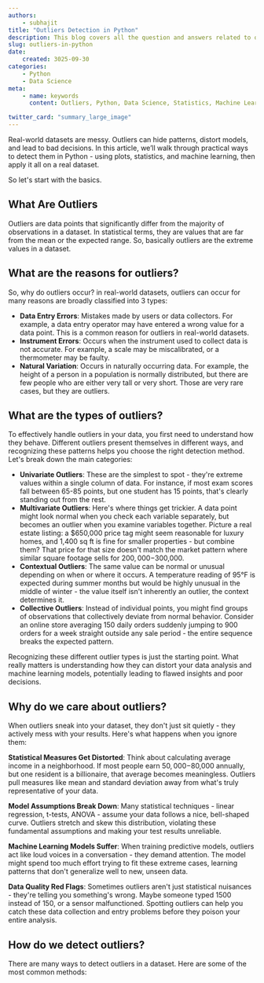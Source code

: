 ```yaml
---
authors:
    - subhajit
title: "Outliers Detection in Python"
description: This blog covers all the question and answers related to outliers detection in Python.
slug: outliers-in-python
date:
    created: 3025-09-30
categories:
    - Python
    - Data Science
meta:
    - name: keywords
      content: Outliers, Python, Data Science, Statistics, Machine Learning

twitter_card: "summary_large_image"
---
```

Real-world datasets are messy. Outliers can hide patterns, distort models, and lead to bad decisions. In this article, we’ll walk through practical ways to detect them in Python - using plots, statistics, and machine learning, then apply it all on a real dataset.

<!-- more -->
So let's start with the basics.

## What Are Outliers

Outliers are data points that significantly differ from the majority of observations in a dataset. In statistical terms, they are values that are far from the mean or the expected range. So, basically outliers are the extreme values in a dataset.

## What are the reasons for outliers?

So, why do outliers occur? in real-world datasets, outliers can occur for many reasons are broadly classified into 3 types:

- **Data Entry Errors**: Mistakes made by users or data collectors. For example, a data entry operator may have entered a wrong value for a data point. This is a common reason for outliers in real-world datasets.
- **Instrument Errors**: Occurs when the instrument used to collect data is not accurate. For example, a scale may be miscalibrated, or a thermometer may be faulty.
- **Natural Variation**: Occurs in naturally occurring data. For example, the height of a person in a population is normally distributed, but there are few people who are either very tall or very short. Those are very rare cases, but they are outliers.

## What are the types of outliers?
To effectively handle outliers in your data, you first need to understand how they behave. Different outliers present themselves in different ways, and recognizing these patterns helps you choose the right detection method. Let's break down the main categories:

- **Univariate Outliers**: These are the simplest to spot - they're extreme values within a single column of data. For instance, if most exam scores fall between 65-85 points, but one student has 15 points, that's clearly standing out from the rest.
- **Multivariate Outliers**: Here's where things get trickier. A data point might look normal when you check each variable separately, but becomes an outlier when you examine variables together. Picture a real estate listing: a $650,000 price tag might seem reasonable for luxury homes, and 1,400 sq ft is fine for smaller properties - but combine them? That price for that size doesn't match the market pattern where similar square footage sells for $200,000-$300,000.
- **Contextual Outliers**: The same value can be normal or unusual depending on when or where it occurs. A temperature reading of 95°F is expected during summer months but would be highly unusual in the middle of winter - the value itself isn't inherently an outlier, the context determines it.
- **Collective Outliers**: Instead of individual points, you might find groups of observations that collectively deviate from normal behavior. Consider an online store averaging 150 daily orders suddenly jumping to 900 orders for a week straight outside any sale period - the entire sequence breaks the expected pattern.

Recognizing these different outlier types is just the starting point. What really matters is understanding how they can distort your data analysis and machine learning models, potentially leading to flawed insights and poor decisions.

## Why do we care about outliers?
When outliers sneak into your dataset, they don't just sit quietly - they actively mess with your results. Here's what happens when you ignore them:

**Statistical Measures Get Distorted**: Think about calculating average income in a neighborhood. If most people earn $50,000-$80,000 annually, but one resident is a billionaire, that average becomes meaningless. Outliers pull measures like mean and standard deviation away from what's truly representative of your data.

**Model Assumptions Break Down**: Many statistical techniques - linear regression, t-tests, ANOVA - assume your data follows a nice, bell-shaped curve. Outliers stretch and skew this distribution, violating these fundamental assumptions and making your test results unreliable.

**Machine Learning Models Suffer**: When training predictive models, outliers act like loud voices in a conversation - they demand attention. The model might spend too much effort trying to fit these extreme cases, learning patterns that don't generalize well to new, unseen data.

**Data Quality Red Flags**: Sometimes outliers aren't just statistical nuisances - they're telling you something's wrong. Maybe someone typed 1500 instead of 150, or a sensor malfunctioned. Spotting outliers can help you catch these data collection and entry problems before they poison your entire analysis.

## How do we detect outliers?
There are many ways to detect outliers in a dataset. Here are some of the most common methods: